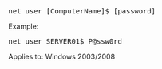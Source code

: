 <pre>
net user [ComputerName]$ [password]
</pre>

Example:

<pre>
net user SERVER01$ P@ssw0rd
</pre>

Applies to: Windows 2003/2008 